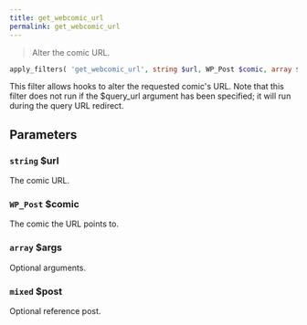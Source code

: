 ```yaml
---
title: get_webcomic_url
permalink: get_webcomic_url
---
```


> Alter the comic URL.

```php
apply_filters( 'get_webcomic_url', string $url, WP_Post $comic, array $args, mixed $post )
```

This filter allows hooks to alter the requested comic's URL. Note that
this filter does not run if the $query_url argument has been specified;
it will run during the query URL redirect.

## Parameters

### `string` $url
The comic URL.

### `WP_Post` $comic
The comic the URL points to.

### `array` $args
Optional arguments.

### `mixed` $post
Optional reference post.
